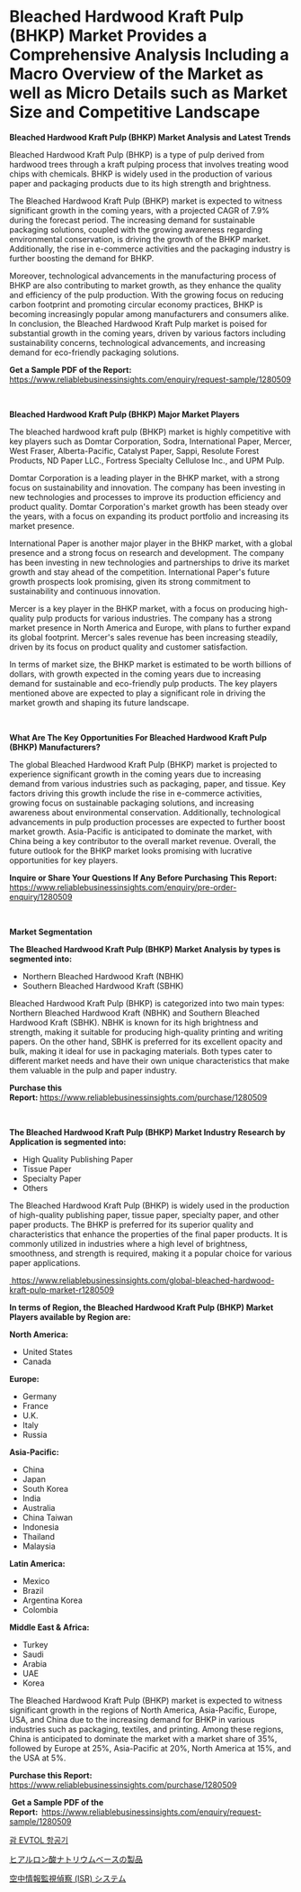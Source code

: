 <p><h1>Bleached Hardwood Kraft Pulp (BHKP) Market Provides a Comprehensive Analysis Including a Macro Overview of the Market as well as Micro Details such as Market Size and Competitive Landscape</h1></p><p><strong>Bleached Hardwood Kraft Pulp (BHKP) Market Analysis and Latest Trends</strong></p>
<p><p>Bleached Hardwood Kraft Pulp (BHKP) is a type of pulp derived from hardwood trees through a kraft pulping process that involves treating wood chips with chemicals. BHKP is widely used in the production of various paper and packaging products due to its high strength and brightness.</p><p>The Bleached Hardwood Kraft Pulp (BHKP) market is expected to witness significant growth in the coming years, with a projected CAGR of 7.9% during the forecast period. The increasing demand for sustainable packaging solutions, coupled with the growing awareness regarding environmental conservation, is driving the growth of the BHKP market. Additionally, the rise in e-commerce activities and the packaging industry is further boosting the demand for BHKP.</p><p>Moreover, technological advancements in the manufacturing process of BHKP are also contributing to market growth, as they enhance the quality and efficiency of the pulp production. With the growing focus on reducing carbon footprint and promoting circular economy practices, BHKP is becoming increasingly popular among manufacturers and consumers alike. In conclusion, the Bleached Hardwood Kraft Pulp market is poised for substantial growth in the coming years, driven by various factors including sustainability concerns, technological advancements, and increasing demand for eco-friendly packaging solutions.</p></p>
<p><strong>Get a Sample PDF of the Report:&nbsp;</strong> <a href="https://www.reliablebusinessinsights.com/enquiry/request-sample/1280509">https://www.reliablebusinessinsights.com/enquiry/request-sample/1280509</a></p>
<p>&nbsp;</p>
<p><strong>Bleached Hardwood Kraft Pulp (BHKP) Major Market Players</strong></p>
<p><p>The bleached hardwood kraft pulp (BHKP) market is highly competitive with key players such as Domtar Corporation, Sodra, International Paper, Mercer, West Fraser, Alberta-Pacific, Catalyst Paper, Sappi, Resolute Forest Products, ND Paper LLC., Fortress Specialty Cellulose Inc., and UPM Pulp.</p><p>Domtar Corporation is a leading player in the BHKP market, with a strong focus on sustainability and innovation. The company has been investing in new technologies and processes to improve its production efficiency and product quality. Domtar Corporation's market growth has been steady over the years, with a focus on expanding its product portfolio and increasing its market presence.</p><p>International Paper is another major player in the BHKP market, with a global presence and a strong focus on research and development. The company has been investing in new technologies and partnerships to drive its market growth and stay ahead of the competition. International Paper's future growth prospects look promising, given its strong commitment to sustainability and continuous innovation.</p><p>Mercer is a key player in the BHKP market, with a focus on producing high-quality pulp products for various industries. The company has a strong market presence in North America and Europe, with plans to further expand its global footprint. Mercer's sales revenue has been increasing steadily, driven by its focus on product quality and customer satisfaction.</p><p>In terms of market size, the BHKP market is estimated to be worth billions of dollars, with growth expected in the coming years due to increasing demand for sustainable and eco-friendly pulp products. The key players mentioned above are expected to play a significant role in driving the market growth and shaping its future landscape.</p></p>
<p>&nbsp;</p>
<p><strong>What Are The Key Opportunities For Bleached Hardwood Kraft Pulp (BHKP) Manufacturers?</strong></p>
<p><p>The global Bleached Hardwood Kraft Pulp (BHKP) market is projected to experience significant growth in the coming years due to increasing demand from various industries such as packaging, paper, and tissue. Key factors driving this growth include the rise in e-commerce activities, growing focus on sustainable packaging solutions, and increasing awareness about environmental conservation. Additionally, technological advancements in pulp production processes are expected to further boost market growth. Asia-Pacific is anticipated to dominate the market, with China being a key contributor to the overall market revenue. Overall, the future outlook for the BHKP market looks promising with lucrative opportunities for key players.</p></p>
<p><strong>Inquire or Share Your Questions If Any Before Purchasing This Report:</strong> <a href="https://www.reliablebusinessinsights.com/enquiry/pre-order-enquiry/1280509">https://www.reliablebusinessinsights.com/enquiry/pre-order-enquiry/1280509</a></p>
<p>&nbsp;</p>
<p><strong>Market Segmentation</strong></p>
<p><strong>The Bleached Hardwood Kraft Pulp (BHKP) Market Analysis by types is segmented into:</strong></p>
<p><ul><li>Northern Bleached Hardwood Kraft (NBHK)</li><li>Southern Bleached Hardwood Kraft (SBHK)</li></ul></p>
<p><p>Bleached Hardwood Kraft Pulp (BHKP) is categorized into two main types: Northern Bleached Hardwood Kraft (NBHK) and Southern Bleached Hardwood Kraft (SBHK). NBHK is known for its high brightness and strength, making it suitable for producing high-quality printing and writing papers. On the other hand, SBHK is preferred for its excellent opacity and bulk, making it ideal for use in packaging materials. Both types cater to different market needs and have their own unique characteristics that make them valuable in the pulp and paper industry.</p></p>
<p><strong>Purchase this Report:&nbsp;</strong><a href="https://www.reliablebusinessinsights.com/purchase/1280509">https://www.reliablebusinessinsights.com/purchase/1280509</a></p>
<p>&nbsp;</p>
<p><strong>The Bleached Hardwood Kraft Pulp (BHKP) Market Industry Research by Application is segmented into:</strong></p>
<p><ul><li>High Quality Publishing Paper</li><li>Tissue Paper</li><li>Specialty Paper</li><li>Others</li></ul></p>
<p><p>The Bleached Hardwood Kraft Pulp (BHKP) is widely used in the production of high-quality publishing paper, tissue paper, specialty paper, and other paper products. The BHKP is preferred for its superior quality and characteristics that enhance the properties of the final paper products. It is commonly utilized in industries where a high level of brightness, smoothness, and strength is required, making it a popular choice for various paper applications.</p></p>
<p><a href="https://www.reliablebusinessinsights.com/global-bleached-hardwood-kraft-pulp-market-r1280509">&nbsp;https://www.reliablebusinessinsights.com/global-bleached-hardwood-kraft-pulp-market-r1280509</a></p>
<p><strong>In terms of Region, the Bleached Hardwood Kraft Pulp (BHKP) Market Players available by Region are:</strong></p>
<p>
    <p> <strong> North America: </strong>
        <ul>
            <li>United States</li>
            <li>Canada</li>
        </ul>
        </p> 
    <p> <strong> Europe: </strong>
        <ul>
            <li>Germany</li>
            <li>France</li>
            <li>U.K.</li>
            <li>Italy</li>
            <li>Russia</li>
        </ul>
        </p> 
    <p> <strong> Asia-Pacific: </strong>
        <ul>
            <li>China</li>
            <li>Japan</li>
            <li>South Korea</li>
            <li>India</li>
            <li>Australia</li>
            <li>China Taiwan</li>
            <li>Indonesia</li>
            <li>Thailand</li>
            <li>Malaysia</li>
        </ul>
        </p> 
    <p> <strong> Latin America: </strong>
        <ul>
            <li>Mexico</li>
            <li>Brazil</li>
            <li>Argentina Korea</li>
            <li>Colombia</li>
        </ul>
        </p> 
    <p> <strong> Middle East & Africa: </strong>
        <ul>
            <li>Turkey</li>
            <li>Saudi</li>
            <li>Arabia</li>
            <li>UAE</li>
            <li>Korea</li>
        </ul>
    </p>
    </p>
<p><p>The Bleached Hardwood Kraft Pulp (BHKP) market is expected to witness significant growth in the regions of North America, Asia-Pacific, Europe, USA, and China due to the increasing demand for BHKP in various industries such as packaging, textiles, and printing. Among these regions, China is anticipated to dominate the market with a market share of 35%, followed by Europe at 25%, Asia-Pacific at 20%, North America at 15%, and the USA at 5%.</p></p>
<p><strong>Purchase this Report: </strong><a href="https://www.reliablebusinessinsights.com/purchase/1280509">https://www.reliablebusinessinsights.com/purchase/1280509</a></p>
<p>&nbsp;<strong>Get a Sample PDF of the Report:&nbsp;&nbsp;</strong><a href="https://www.reliablebusinessinsights.com/enquiry/request-sample/1280509">https://www.reliablebusinessinsights.com/enquiry/request-sample/1280509</a></p>
<p><strong></strong></p>
<p><p><a href="https://github.com/solomonbode85/Market-Research-Report-List-1/blob/main/184507289989.md">괌 EVTOL 항공기</a></p><p><a href="https://github.com/vlcostes/Market-Research-Report-List-1/blob/main/821768898539.md">ヒアルロン酸ナトリウムベースの製品</a></p><p><a href="https://github.com/gfggqjbfys368009/Market-Research-Report-List-2/blob/main/158414498537.md">空中情報監視偵察 (ISR) システム</a></p></p>